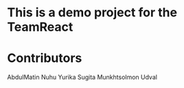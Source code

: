 # This is a demo project for the TeamReact

# Contributors

AbdulMatin Nuhu
Yurika Sugita
Munkhtsolmon Udval
